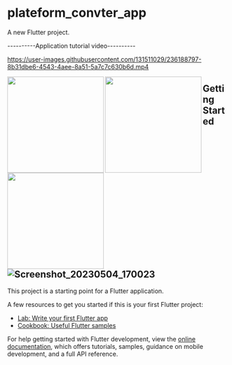 # plateform_convter_app

A new Flutter project.

----------Application tutorial video----------

https://user-images.githubusercontent.com/131511029/236188797-8b31dbe6-4543-4aee-8a51-5a7c7c630b6d.mp4

<img align="left" src="https://user-images.githubusercontent.com/131511029/236192119-cebb9822-0c5a-4fac-b346-427acfc51826.png" width="220px">
<img align="left" src="https://user-images.githubusercontent.com/131511029/236192449-d851d00f-5bca-44ce-870c-9d2a70ba41ec.png" width="220px">
<img align="left" src="https://user-images.githubusercontent.com/131511029/236192119-cebb9822-0c5a-4fac-b346-427acfc51826.png" width="220px">

## Getting Started![Screenshot_20230504_170023]()


This project is a starting point for a Flutter application.

A few resources to get you started if this is your first Flutter project:

- [Lab: Write your first Flutter app](https://docs.flutter.dev/get-started/codelab)
- [Cookbook: Useful Flutter samples](https://docs.flutter.dev/cookbook)

For help getting started with Flutter development, view the
[online documentation](https://docs.flutter.dev/), which offers tutorials,
samples, guidance on mobile development, and a full API reference.
